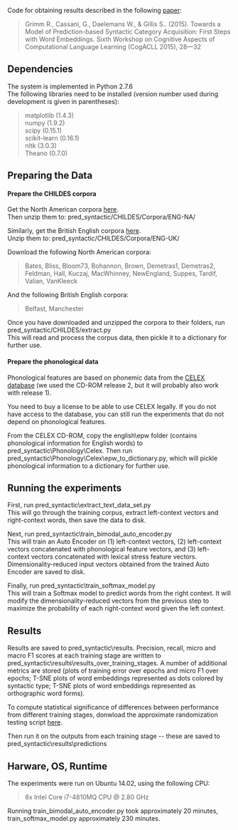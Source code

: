 Code for obtaining results described in the following [paper](http://www.aclweb.org/anthology/W/W15/W15-24.pdf#page=40): 

> Grimm R., Cassani, G., Daelemans W., & Gillis S.. (2015). Towards a Model of Prediction-based Syntactic Category Acquisition: First Steps with Word Embeddings. Sixth Workshop on Cognitive Aspects of Computational Language Learning (CogACLL 2015), 28—32



## Dependencies

The system is implemented in Python 2.7.6  
The following libraries need to be installed (version number used during development is given in parentheses):  
> matplotlib (1.4.3)  
numpy (1.9.2)  
scipy (0.15.1)  
scikit-learn (0.16.1)  
nltk (3.0.3)  
Theano (0.7.0)


## Preparing the Data 

#### Prepare the CHILDES corpora 

Get the North American corpora [here](http://childes.talkbank.org/data-xml/Eng-NA/).  
Then unzip them to: pred_syntactic/CHILDES/Corpora/ENG-NA/

Similarly, get the British English corpora [here](http://childes.talkbank.org/data-xml/Eng-UK/).   
Unzip them to: pred_syntactic/CHILDES/Corpora/ENG-UK/

Download the following North American corpora:
> Bates, Bliss, Bloom73, Bohannon, Brown, Demetras1, Demetras2, Feldman, Hall, Kuczaj, MacWhinney, NewEngland, Suppes, Tardif,
Valian, VanKleeck

And the following British English corpora:  
> Belfast, Manchester

Once you have downloaded and unzipped the corpora to their folders, run pred_syntactic/CHILDES/extract.py   
This will read and process the corpus data, then pickle it to a dictionary for further use. 


#### Prepare the phonological data 

Phonological features are based on phonemic data from the [CELEX database](https://catalog.ldc.upenn.edu/ldc96l14) (we used the CD-ROM release 2, but it will probably also work with release 1).

You need to buy a license to be able to use CELEX legally. If you do not have access to the database, you can still run the experiments that do not depend on phonological features.

From the CELEX CD-ROM, copy the english\epw folder (contains phonological information for English words) to pred_syntactic\Phonology\Celex.
Then run pred_syntactic\Phonology\Celex\epw_to_dictionary.py, which will pickle phonological information to a dictionary for further use.


## Running the experiments 

First, run pred_syntactic\extract_text_data_set.py  
This will go through the training corpus, extract left-context vectors and right-context words, then save the data to disk. 

Next, run pred_syntactic\train_bimodal_auto_encoder.py  
This will train an Auto Encoder on (1) left-context vectors, (2) left-context vectors concatenated with phonological feature vectors, and (3) left-context vectors concatenated with lexical stress feature vectors. Dimensionality-reduced input vectors obtained from the trained Auto Encoder are saved to disk.

Finally, run pred_syntactic\train_softmax_model.py  
This will train a Softmax model to predict words from the right context. It will modify the dimensionality-reduced vectors from the
previous step to maximize the probability of each right-context word given the left context. 

## Results

Results are saved to pred_syntactic\results. Precision, recall, micro and macro F1 scores at each training stage are written to pred_syntactic\results\results_over_training_stages. A number of additional metrics are stored (plots of training error over epochs and micro F1 over epochs; T-SNE plots of word embeddings represented as dots colored by syntactic type; T-SNE plots of word embeddings represented as orthographic word forms). 

To compute statistical significance of differences between performance from different training stages, donwload the approximate randomization testing script [here](http://www.clips.ua.ac.be/scripts/art).

Then run it on the outputs from each training stage -- these are saved to pred_syntactic\results\predictions

## Harware, OS, Runtime 

The experiments were run on Ubuntu 14.02, using the following CPU: 
> 8x Intel Core i7-4810MQ CPU @ 2.80 GHz

Running train_bimodal_auto_encoder.py took approximately 20 minutes, train_softmax_model.py approximately 230 minutes.




